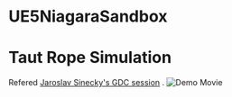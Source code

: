 # UE5NiagaraSandbox

# Taut Rope Simulation
Refered [Jaroslav Sinecky's GDC session](https://www.gdcvault.com/play/1027351/Rope-Simulation-in-Uncharted-4) .
![Demo Movie](TautRopeSimulatorCPUThirdPerson.gif)

